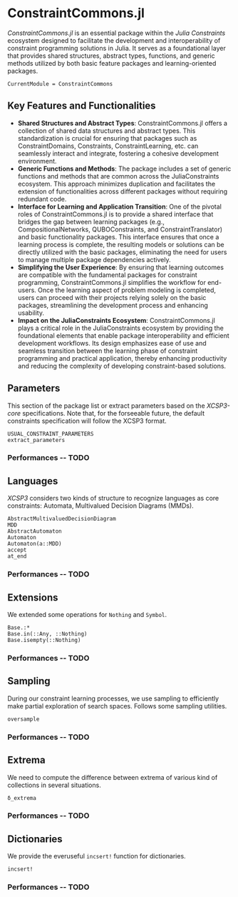 # ConstraintCommons.jl

*ConstraintCommons.jl* is an essential package within the *Julia Constraints* ecosystem designed to facilitate the development and interoperability of constraint programming solutions in Julia. It serves as a foundational layer that provides shared structures, abstract types, functions, and generic methods utilized by both basic feature packages and learning-oriented packages.

```@meta
CurrentModule = ConstraintCommons
```

## Key Features and Functionalities

- **Shared Structures and Abstract Types**: ConstraintCommons.jl offers a collection of shared data structures and abstract types. This standardization is crucial for ensuring that packages such as ConstraintDomains, Constraints, ConstraintLearning, etc. can seamlessly interact and integrate, fostering a cohesive development environment.
- **Generic Functions and Methods**: The package includes a set of generic functions and methods that are common across the JuliaConstraints ecosystem. This approach minimizes duplication and facilitates the extension of functionalities across different packages without requiring redundant code.
- **Interface for Learning and Application Transition**: One of the pivotal roles of ConstraintCommons.jl is to provide a shared interface that bridges the gap between learning packages (e.g., CompositionalNetworks, QUBOConstraints, and ConstraintTranslator) and basic functionality packages. This interface ensures that once a learning process is complete, the resulting models or solutions can be directly utilized with the basic packages, eliminating the need for users to manage multiple package dependencies actively.
- **Simplifying the User Experience**: By ensuring that learning outcomes are compatible with the fundamental packages for constraint programming, ConstraintCommons.jl simplifies the workflow for end-users. Once the learning aspect of problem modeling is completed, users can proceed with their projects relying solely on the basic packages, streamlining the development process and enhancing usability.
- **Impact on the JuliaConstraints Ecosystem**: ConstraintCommons.jl plays a critical role in the JuliaConstraints ecosystem by providing the foundational elements that enable package interoperability and efficient development workflows. Its design emphasizes ease of use and seamless transition between the learning phase of constraint programming and practical application, thereby enhancing productivity and reducing the complexity of developing constraint-based solutions.

## Parameters

This section of the package list or extract parameters based on the *XCSP3-core* specifications. Note that, for the forseeable future, the default constraints specification will follow the XCSP3 format.

```@docs; canonical=false
USUAL_CONSTRAINT_PARAMETERS
extract_parameters
```

### Performances -- TODO

## Languages

*XCSP3* considers two kinds of structure to recognize languages as core constraints: Automata, Multivalued Decision Diagrams (MMDs).

```@docs; canonical=false
AbstractMultivaluedDecisionDiagram
MDD
AbstractAutomaton
Automaton
Automaton(a::MDD)
accept
at_end
```

### Performances -- TODO

## Extensions

We extended some operations for `Nothing` and `Symbol`.

```@docs; canonical=false
Base.:*
Base.in(::Any, ::Nothing)
Base.isempty(::Nothing)
```

### Performances -- TODO

## Sampling

During our constraint learning processes, we use sampling to efficiently make partial exploration of search spaces. Follows some sampling utilities.

```@docs; canonical=false
oversample
```

### Performances -- TODO

## Extrema

We need to compute the difference between extrema of various kind of collections in several situations.

```@docs; canonical=false
δ_extrema
```

### Performances -- TODO

## Dictionaries

We provide the everuseful `incsert!` function for dictionaries.

```@docs; canonical=false
incsert!
```

### Performances -- TODO
